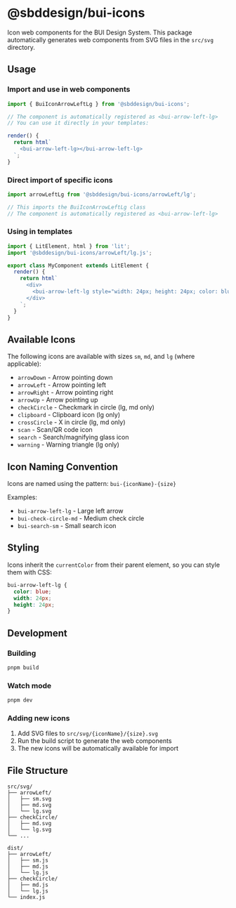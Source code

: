 # @sbddesign/bui-icons

Icon web components for the BUI Design System. This package automatically generates web components from SVG files in the `src/svg` directory.

## Usage

### Import and use in web components

```javascript
import { BuiIconArrowLeftLg } from '@sbddesign/bui-icons';

// The component is automatically registered as <bui-arrow-left-lg>
// You can use it directly in your templates:

render() {
  return html`
    <bui-arrow-left-lg></bui-arrow-left-lg>
  `;
}
```

### Direct import of specific icons

```javascript
import arrowLeftLg from '@sbddesign/bui-icons/arrowLeft/lg';

// This imports the BuiIconArrowLeftLg class
// The component is automatically registered as <bui-arrow-left-lg>
```

### Using in templates

```javascript
import { LitElement, html } from 'lit';
import '@sbddesign/bui-icons/arrowLeft/lg.js';

export class MyComponent extends LitElement {
  render() {
    return html`
      <div>
        <bui-arrow-left-lg style="width: 24px; height: 24px; color: blue;"></bui-arrow-left-lg>
      </div>
    `;
  }
}
```

## Available Icons

The following icons are available with sizes `sm`, `md`, and `lg` (where applicable):

- `arrowDown` - Arrow pointing down
- `arrowLeft` - Arrow pointing left  
- `arrowRight` - Arrow pointing right
- `arrowUp` - Arrow pointing up
- `checkCircle` - Checkmark in circle (lg, md only)
- `clipboard` - Clipboard icon (lg only)
- `crossCircle` - X in circle (lg, md only)
- `scan` - Scan/QR code icon
- `search` - Search/magnifying glass icon
- `warning` - Warning triangle (lg only)

## Icon Naming Convention

Icons are named using the pattern: `bui-{iconName}-{size}`

Examples:
- `bui-arrow-left-lg` - Large left arrow
- `bui-check-circle-md` - Medium check circle
- `bui-search-sm` - Small search icon

## Styling

Icons inherit the `currentColor` from their parent element, so you can style them with CSS:

```css
bui-arrow-left-lg {
  color: blue;
  width: 24px;
  height: 24px;
}
```

## Development

### Building

```bash
pnpm build
```

### Watch mode

```bash
pnpm dev
```

### Adding new icons

1. Add SVG files to `src/svg/{iconName}/{size}.svg`
2. Run the build script to generate the web components
3. The new icons will be automatically available for import

## File Structure

```
src/svg/
├── arrowLeft/
│   ├── sm.svg
│   ├── md.svg
│   └── lg.svg
├── checkCircle/
│   ├── md.svg
│   └── lg.svg
└── ...

dist/
├── arrowLeft/
│   ├── sm.js
│   ├── md.js
│   └── lg.js
├── checkCircle/
│   ├── md.js
│   └── lg.js
└── index.js
``` 